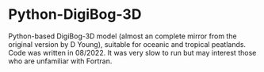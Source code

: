 # Python-DigiBog-3D
Python-based DigiBog-3D model (almost an complete mirror from the original version by D Young), suitable for oceanic and tropical peatlands. Code was written in 08/2022. It was very slow to run but may interest those who are unfamiliar with Fortran.
